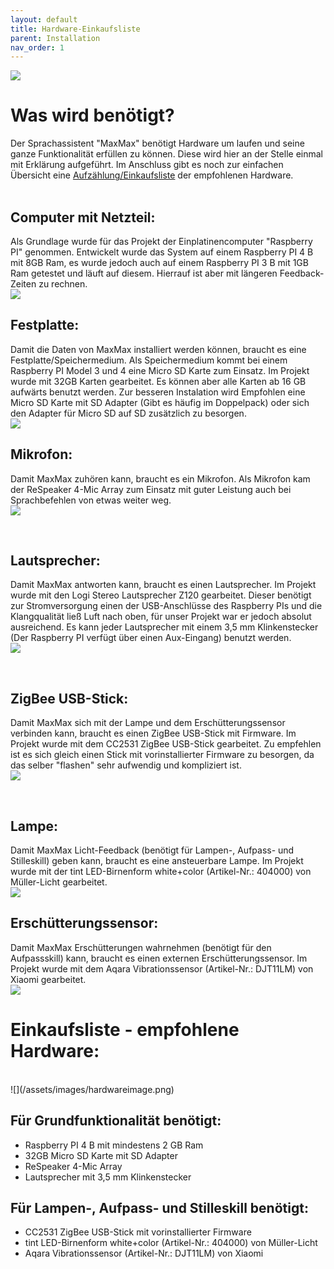 ```yaml
---
layout: default
title: Hardware-Einkaufsliste
parent: Installation
nav_order: 1
---
```


![](/assets/images/hardwareonimage.png)
<br />

# Was wird benötigt?
Der Sprachassistent "MaxMax" benötigt Hardware um laufen und seine ganze Funktionalität erfüllen zu können. Diese wird hier an der Stelle einmal mit Erklärung aufgeführt. Im Anschluss gibt es noch zur einfachen Übersicht eine [Aufzählung/Einkaufsliste](#einkaufsliste---empfohlene-hardware) der empfohlenen Hardware.
<br />
<br />

## Computer mit Netzteil:
Als Grundlage wurde für das Projekt der Einplatinencomputer "Raspberry PI" genommen.
Entwickelt wurde das System auf einem Raspberry PI 4 B mit 8GB Ram, es wurde jedoch auch auf einem Raspberry PI 3 B mit 1GB Ram getestet und läuft auf diesem. Hierrauf ist aber mit längeren Feedback-Zeiten zu rechnen.
<br />
![](/assets/images/piimage.png)
<br />

## Festplatte:
Damit die Daten von MaxMax installiert werden können, braucht es eine Festplatte/Speichermedium.
Als Speichermedium kommt bei einem Raspberry PI Model 3 und 4 eine Micro SD Karte zum Einsatz. Im Projekt wurde mit 32GB Karten gearbeitet. Es können aber alle Karten ab 16 GB aufwärts benutzt werden. Zur besseren Instalation wird Empfohlen eine Micro SD Karte mit SD Adapter (Gibt es häufig im Doppelpack) oder sich den Adapter für Micro SD auf SD zusätzlich zu besorgen.
<br />
![](/assets/images/sdimage.png)
<br />

## Mikrofon:
Damit MaxMax zuhören kann, braucht es ein Mikrofon.
Als Mikrofon kam der ReSpeaker 4-Mic Array zum Einsatz mit guter Leistung auch bei Sprachbefehlen von etwas weiter weg.
<br />
![](/assets/images/micimage.png)

<br />

## Lautsprecher:
Damit MaxMax antworten kann, braucht es einen Lautsprecher. 
Im Projekt wurde mit den Logi Stereo Lautsprecher Z120 gearbeitet. Dieser benötigt zur Stromversorgung einen der USB-Anschlüsse des Raspberry PIs und die Klangqualität ließ Luft nach oben, für unser Projekt war er jedoch absolut ausreichend.
Es kann jeder Lautsprecher mit einem 3,5 mm Klinkenstecker (Der Raspberry PI verfügt über einen Aux-Eingang) benutzt werden. 
<br />
![](/assets/images/auximage.png)

<br />

## ZigBee USB-Stick:
Damit MaxMax sich mit der Lampe und dem Erschütterungssensor verbinden kann, braucht es einen ZigBee USB-Stick mit Firmware.
Im Projekt wurde mit dem CC2531 ZigBee USB-Stick gearbeitet. Zu empfehlen ist es sich gleich einen Stick mit vorinstallierter Firmware zu besorgen, da das selber "flashen" sehr aufwendig und kompliziert ist.
<br />
![](/assets/images/zigbeeimage.png)

<br />

## Lampe:
Damit MaxMax Licht-Feedback (benötigt für Lampen-, Aufpass- und Stilleskill) geben kann, braucht es eine ansteuerbare Lampe.
Im Projekt wurde mit der tint LED-Birnenform white+color (Artikel-Nr.: 404000) von Müller-Licht gearbeitet. 
<br />
![](/assets/images/lampimage.png)
<br />

## Erschütterungssensor:
Damit MaxMax Erschütterungen wahrnehmen (benötigt für den Aufpassskill) kann, braucht es einen externen Erschütterungssensor.
Im Projekt wurde mit dem Aqara Vibrationssensor (Artikel-Nr.: DJT11LM) von Xiaomi gearbeitet. 
<br />
![](/assets/images/sensorimage.png)
<br />

# Einkaufsliste - empfohlene Hardware:
<br />
![](/assets/images/hardwareimage.png)
<br />

## Für Grundfunktionalität benötigt:
- Raspberry PI 4 B mit mindestens 2 GB Ram
- 32GB Micro SD Karte mit SD Adapter
- ReSpeaker 4-Mic Array
- Lautsprecher mit 3,5 mm Klinkenstecker

## Für Lampen-, Aufpass- und Stilleskill benötigt:
- CC2531 ZigBee USB-Stick mit vorinstallierter Firmware
- tint LED-Birnenform white+color (Artikel-Nr.: 404000) von Müller-Licht
- Aqara Vibrationssensor (Artikel-Nr.: DJT11LM) von Xiaomi